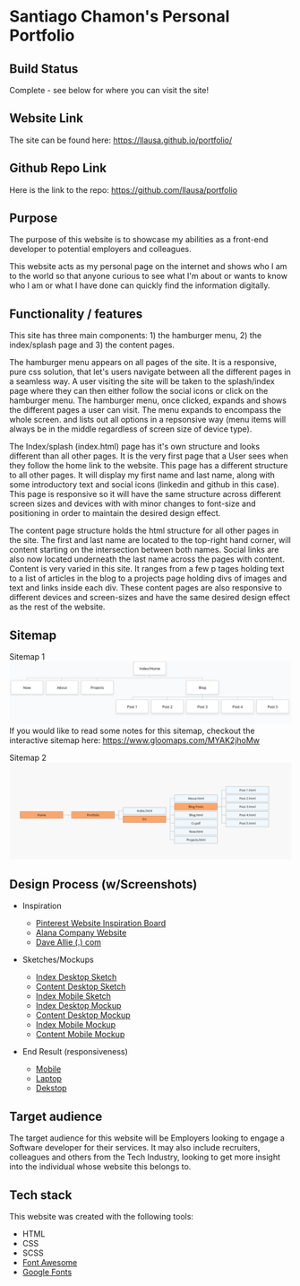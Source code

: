 # Santiago Chamon's Personal Portfolio

## Build Status
  Complete - see below for where you can visit the site!

## Website Link
  The site can be found here:
  https://llausa.github.io/portfolio/

## Github Repo Link
  Here is the link to the repo:
  https://github.com/llausa/portfolio

## Purpose
  The purpose of this website is to showcase my abilities as a front-end developer to potential employers
  and colleagues.

  This website acts as my personal page on the internet and shows who I am to the world so that anyone curious
  to see what I'm about or wants to know who I am or what I have done can quickly find the information digitally.

## Functionality / features
  This site has three main components: 1) the hamburger menu, 2) the index/splash page and 3) the content pages.

  The hamburger menu appears on all pages of the site. It is a responsive, pure css solution, that let's users
  navigate between all the different pages in a seamless way. A user visiting the site will be taken to the
  splash/index page where they can then either follow the social icons or click on the hamburger menu.
  The hamburger menu, once clicked, expands and shows the different pages a user can visit.
  The menu expands to encompass the whole screen. and lists out all options in a repsonsive way (menu items
  will always be in the middle regardless of screen size of device type).

  The Index/splash (index.html) page has it's own structure and looks different than all other pages. It is the very first page that a User sees when they follow the home link to the website. This page has a different structure
  to all other pages. It will display my first name and last name, along with some introductory text and social
  icons (linkedin and github in this case).
  This page is responsive so it will have the same structure across different screen sizes and devices with
  with minor changes to font-size and positioning in order to maintain the desired design effect.

  The content page structure holds the html structure for all other pages in the site. The first and last name are located to the top-right hand corner, will content starting on the intersection between both names.
  Social links are also now located underneath the last name across the pages with content.
  Content is very varied in this site. It ranges from a few p tages holding text to a list of articles in the blog to a projects page holding divs of images and text and links inside each div.
  These content pages are also responsive to different devices and screen-sizes and have the same desired design effect as the rest of the website.

## Sitemap
  Sitemap 1
  ![sitemap_img](docs/sitemap.png)
  If you would like to read some notes for this sitemap, checkout the interactive sitemap here: https://www.gloomaps.com/MYAK2jhoMw

  Sitemap 2
  ![sitemap_html_img](docs/sitemap_html.png)

## Design Process (w/Screenshots)
  * Inspiration
    - [Pinterest Website Inspiration Board](https://www.pinterest.com.au/santiagochamon/portfolio-inspiration/)
    - [Alana Company Website](http://alanacompany.com/)
    - [Dave Allie (.) com](https://daveallie.com/)

  * Sketches/Mockups
    - [Index Desktop Sketch](docs/desktop_index_sketch.jpg)
    - [Content Desktop Sketch](docs/desktop_content_sketch.jpg)
    - [Index Mobile Sketch](docs/mobile_sketch.jpg)
    - [Index Desktop Mockup](docs/desktop_mockup_final.png)
    - [Content Desktop Mockup](docs/desktop_content_page_final.png)
    - [Index Mobile Mockup](docs/mobile_mockup_final.png)
    - [Content Mobile Mockup](docs/mobile_content_mockup_final.png)

  * End Result (responsiveness)
    - [Mobile](docs/final_mobile.png)
    - [Laptop](docs/final_laptop.jpg)
    - [Dekstop](docs/final_desktop.jpg)

## Target audience
  The target audience for this website will be Employers looking to engage a Software developer for their services. It may also include recruiters, colleagues and others from the Tech Industry, looking to get more insight into the individual whose website this belongs to.

## Tech stack
  This website was created with the following tools:
  * HTML
  * CSS
  * SCSS
  * [Font Awesome](https://fontawesome.com/)
  * [Google Fonts](https://fonts.google.com/)
